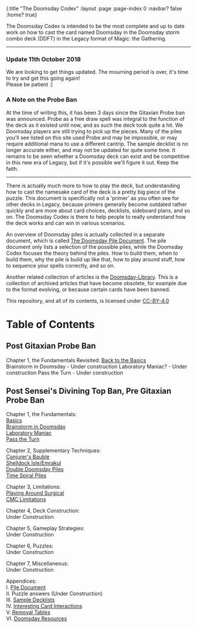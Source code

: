 {:title "The Doomsday Codex"
 :layout :page
 :page-index 0
 :navbar? false
 :home? true}

The Doomsday Codex is intended to be the most complete and up to date work on how to 
cast the card named Doomsday in the Doomsday storm combo deck (DDFT) in the Legacy format of 
Magic: the Gathering.
***
### Update 11th October 2018
We are looking to get things updated. The mourning period is over, it's time to try and get this going again!  
Please be patient :)

### A Note on the Probe Ban
At the time of writing this, it has been 3 days since the Gitaxian Probe ban was announced. Probe as a free draw spell was integral to the function of the deck as it existed until now, and as such the deck took quite a hit. We Doomsday players are still trying to pick up the pieces. Many of the piles you'll see listed on this site used Probe and may be impossible, or may require additional mana to use a different cantrip. The sample decklist is no longer accurate either, and may not be updated for quite some time. It remains to be seen whether a Doomsday deck can exist and be competitive in this new era of Legacy, but if it's possible we'll figure it out. Keep the faith.  
***
  
There is actually much more to how to play the deck, but understanding how to cast the namesake 
card of the deck is a pretty big piece of the puzzle. This document is specifically not a 'primer' as 
you often see for other decks in Legacy, because primers generally become outdated 
rather quickly and are more about card choices, decklists, sideboard plans, and so 
on. The Doomsday Codex is there to help people to really understand how the deck 
works and can win in various scenarios.

An overview of Doomsday piles is actually collected in a separate document, which is 
called [The Doomsday Pile Document](/pages-output/appendix/pile-doc). The pile 
document only lists a selection of the possible piles, while the Doomsday Codex 
focuses the theory behind the piles. How to build them, when to build them, why the 
pile is build up like that, how to play around stuff, how to sequence your spells 
correctly, and so on.

Another related collection of articles is the 
[Doomsday-Library](https://github.com/Bennotsi-MTG/Doomsday-Library). This is a 
collection of archived articles that have become obsolete, for example due to the 
format evolving, or because certain cards have been banned.

This repository, and all of its contents, is licensed under [CC-BY-4.0](https://creativecommons.org/licenses/by/4.0/)

# Table of Contents

## Post Gitaxian Probe Ban
Chapter 1, the Fundamentals Revisited: 
[Back to the Basics](/pages-output/ch01/basics)  
Brainstorm in Doomsday - Under construction
Laboratory Maniac? - Under construction
Pass the Turn - Under construction



## Post Sensei's Divining Top Ban, Pre Gitaxian Probe Ban
Chapter 1, the Fundamentals:  
[Basics](/pages-output/ch1/basics)  
[Brainstorm in Doomsday](/pages-output/ch1/brainstorm)  
[Laboratory Maniac](/pages-output/ch1/laboratory-maniac)  
[Pass the Turn](/pages-output/ch1/pass-the-turn)  

Chapter 2, Supplementary Techniques:  
[Conjurer's Bauble](/pages-output/ch2/cb-piles)  
[Shelldock Isle/Emrakul](/pages-output/ch2/shelldock-emrakul)  
[Double Doomsday Piles](/pages-output/ch2/double-doomsday)   
[Time Spiral Piles](/pages-output/ch2/doomsday-timespiral)  

Chapter 3, Limitations:  
[Playing Around Surgical](/pages-output/ch3/surgical)  
[CMC Limitations](/pages-output/ch3/cmc_limits) 

Chapter 4, Deck Construction:  
Under Construction  

Chapter 5, Gameplay Strategies:  
Under Construction  

Chapter 6, Puzzles:  
Under Construction  

Chapter 7, Miscellaneous:  
Under Construction  

Appendices:  
I.   [Pile Document](/pages-output/appendix/pile-doc)  
II.  Puzzle answers (Under Construction)  
III. [Sample Decklists](/pages-output/appendix/Decklist)   
IV.  [Interesting Card Interactions](/pages-output/appendix/interesting-interactions)   
V.   [Removal Tables](/pages-output/appendix/rem_table)   
VI.  [Doomsday Resources](/pages-output/appendix/external_resources)  
